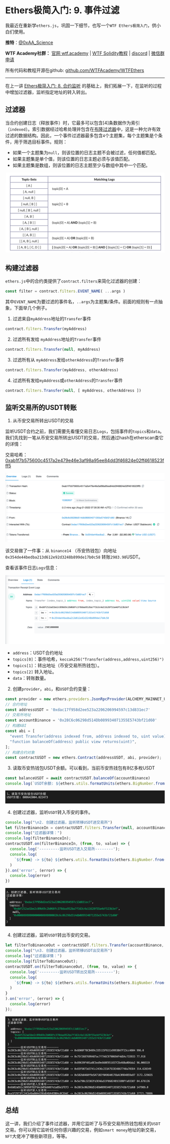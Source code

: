 # Ethers极简入门: 9. 事件过滤

我最近在重新学`ethers.js`，巩固一下细节，也写一个`WTF Ethers极简入门`，供小白们使用。

**推特**：[@0xAA_Science](https://twitter.com/0xAA_Science)

**WTF Academy社群：** [官网 wtf.academy](https://wtf.academy) | [WTF Solidity教程](https://github.com/AmazingAng/WTFSolidity) | [discord](https://discord.wtf.academy) | [微信群申请](https://docs.google.com/forms/d/e/1FAIpQLSe4KGT8Sh6sJ7hedQRuIYirOoZK_85miz3dw7vA1-YjodgJ-A/viewform?usp=sf_link)

所有代码和教程开源在github: [github.com/WTFAcademy/WTFEthers](https://github.com/WTFAcademy/WTFEthers)

-----

在上一讲 [Ethers极简入门: 8. 合约监听](https://github.com/WTFAcademy/WTFEthers/tree/main/08_ContractListener) 的基础上，我们拓展一下，在监听的过程中增加过滤器，监听指定地址的转入转出。

## 过滤器

当合约创建日志（释放事件）时，它最多可以包含[4]条数据作为索引（`indexed`）。索引数据经过哈希处理并包含在[布隆过滤器](https://en.wikipedia.org/wiki/Bloom_filter)中，这是一种允许有效过滤的数据结构。因此，一个事件过滤器最多包含`4`个主题集，每个主题集是个条件，用于筛选目标事件。规则：

- 如果一个主题集为`null`，则该位置的日志主题不会被过滤，任何值都匹配。
- 如果主题集是单个值，则该位置的日志主题必须与该值匹配。
- 如果主题集是数组，则该位置的日志主题至少与数组中其中一个匹配。

![过滤器规则](img/9-1.png)



## 构建过滤器
`ethers.js`中的合约类提供了`contract.filters`来简化过滤器的创建：

```js
const filter = contract.filters.EVENT_NAME( ...args ) 
```

其中`EVENT_NAME`为要过滤的事件名，`..args`为主题集/条件。前面的规则有一点抽象，下面举几个例子。

1. 过滤来自`myAddress`地址的`Transfer`事件
  ```js
  contract.filters.Transfer(myAddress)
  ```

2. 过滤所有发给 `myAddress`地址的`Transfer`事件
  ```js
  contract.filters.Transfer(null, myAddress)
  ```

3. 过滤所有从 `myAddress`发给`otherAddress`的`Transfer`事件
  ```js
  contract.filters.Transfer(myAddress, otherAddress)
  ```

4. 过滤所有发给`myAddress`或`otherAddress`的`Transfer`事件
  ```js
  contract.filters.Transfer(null, [ myAddress, otherAddress ])
  ```

## 监听交易所的USDT转账


1. 从币安交易所转出USDT的交易

  监听USDT合约之前，我们需要先看懂交易日志`Logs`，包括事件的`topics`和`data`。我们先找到一笔从币安交易所转出USDT的交易，然后通过hash在etherscan查它的详情：

  交易哈希：[0xab1f7b575600c4517a2e479e46e3af98a95ee84dd3f46824e02ff4618523fff5](https://etherscan.io/tx/0xab1f7b575600c4517a2e479e46e3af98a95ee84dd3f46824e02ff4618523fff5)

  ![etherscan 示意图](img/9-2.png)

  该交易做了一件事：从 `binance14` （币安热钱包）向地址`0x354de44bedba213d612e92d3248b899de17b0c58` 转账`2983.98`USDT。

  查看该事件日志`Logs`信息：

  ![etherscan logs示意图](img/9-3.png)

  - `address`：USDT合约地址
  - `topics[0]`：事件哈希，`keccak256("Transfer(address,address,uint256)")`
  - `topics[1]`：转出地址（币安交易所热钱包）。
  - `topics[2]` 转入地址。
  - `data`：转账数量。

2. 创建`provider`，`abi`，和`USDT`合约变量：

  ```js
  const provider = new ethers.providers.JsonRpcProvider(ALCHEMY_MAINNET_URL);
  // 合约地址
  const addressUSDT = '0xdac17f958d2ee523a2206206994597c13d831ec7'
  // 交易所地址
  const accountBinance = '0x28C6c06298d514Db089934071355E5743bf21d60'
  // 构建ABI
  const abi = [
    "event Transfer(address indexed from, address indexed to, uint value)",
    "function balanceOf(address) public view returns(uint)",
  ];
  // 构建合约对象
  const contractUSDT = new ethers.Contract(addressUSDT, abi, provider);
  ```

3. 读取币安热钱包USDT余额。可以看到，当前币安热钱包有8亿多枚USDT
  ```js
  const balanceUSDT = await contractUSDT.balanceOf(accountBinance)
  console.log(`USDT余额: ${ethers.utils.formatUnits(ethers.BigNumber.from(balanceUSDT),6)}\n`)
  ```
  ![币安热钱包USDT余额](img/9-4.png)


4. 创建过滤器，监听`USDT`转入币安的事件。

  ```js
  console.log("\n2. 创建过滤器，监听转移USDT进交易所")
  let filterBinanceIn = contractUSDT.filters.Transfer(null, accountBinance);
  console.log("过滤器详情：")
  console.log(filterBinanceIn);
  contractUSDT.on(filterBinanceIn, (from, to, value) => {
    console.log('---------监听USDT进入交易所--------');
    console.log(
      `${from} -> ${to} ${ethers.utils.formatUnits(ethers.BigNumber.from(value),6)}`
    )
  }).on('error', (error) => {
    console.log(error)
  })
  ```
  ![监听转入币安的USDT交易](img/9-5.png)

4. 创建过滤器，监听`USDT`转出币安的交易。

  ```js
  let filterToBinanceOut = contractUSDT.filters.Transfer(accountBinance, null);
  console.log("\n3. 创建过滤器，监听转移USDT出交易所")
  console.log("过滤器详情：")
  console.log(filterToBinanceOut);
  contractUSDT.on(filterToBinanceOut, (from, to, value) => {
    console.log('---------监听USDT转出交易所--------');
    console.log(
      `${from} -> ${to} ${ethers.utils.formatUnits(ethers.BigNumber.from(value),6)}`
    )
  }
  ).on('error', (error) => {
    console.log(error)
  });
  ```
  ![监听转出币安的USDT交易](img/9-6.png) 

## 总结

这一讲，我们介绍了事件过滤器，并用它监听了与币安交易所热钱包相关的`USDT`交易。你可以用它监听任何你感兴趣的交易，例如`smart money`地址的新交易，`NFT`大佬冲了哪些新项目，等等。